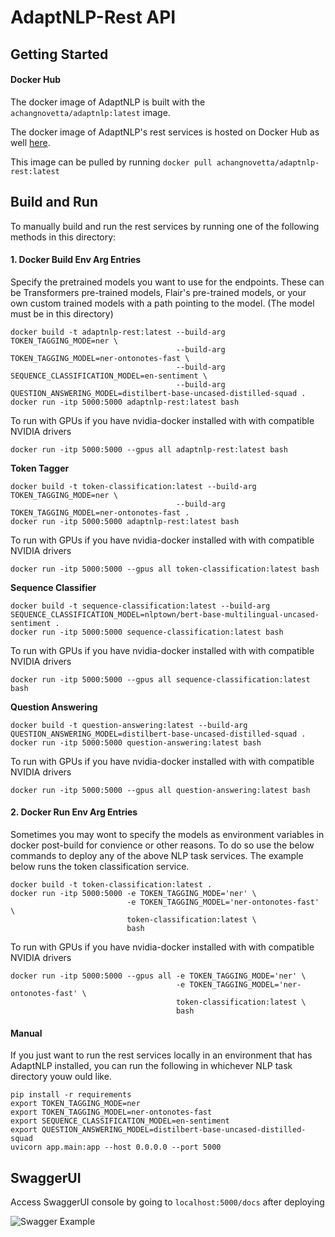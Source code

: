 # AdaptNLP-Rest API

## Getting Started 

#### Docker Hub
The docker image of AdaptNLP is built with the `achangnovetta/adaptnlp:latest` image.

The docker image of AdaptNLP's rest services is hosted on Docker Hub as well [here](https://hub.docker.com/r/achangnovetta/adaptnlp-rest).

This image can be pulled by running `docker pull achangnovetta/adaptnlp-rest:latest`

## Build and Run
To manually build and run the rest services by running one of the following methods in this directory:

#### 1. Docker Build Env Arg Entries
Specify the pretrained models you want to use for the endpoints.  These can be Transformers pre-trained models, Flair's pre-trained models,
or your own custom trained models with a path pointing to the model.  (The model must be in this directory)
```
docker build -t adaptnlp-rest:latest --build-arg TOKEN_TAGGING_MODE=ner \
                                     --build-arg TOKEN_TAGGING_MODEL=ner-ontonotes-fast \
                                     --build-arg SEQUENCE_CLASSIFICATION_MODEL=en-sentiment \
                                     --build-arg QUESTION_ANSWERING_MODEL=distilbert-base-uncased-distilled-squad .
docker run -itp 5000:5000 adaptnlp-rest:latest bash
```
To run with GPUs if you have nvidia-docker installed with with compatible NVIDIA drivers
```
docker run -itp 5000:5000 --gpus all adaptnlp-rest:latest bash
```

**Token Tagger**
```
docker build -t token-classification:latest --build-arg TOKEN_TAGGING_MODE=ner \
                                     --build-arg TOKEN_TAGGING_MODEL=ner-ontonotes-fast .
docker run -itp 5000:5000 adaptnlp-rest:latest bash
```
To run with GPUs if you have nvidia-docker installed with with compatible NVIDIA drivers
```
docker run -itp 5000:5000 --gpus all token-classification:latest bash
```

**Sequence Classifier**
```
docker build -t sequence-classification:latest --build-arg SEQUENCE_CLASSIFICATION_MODEL=nlptown/bert-base-multilingual-uncased-sentiment .
docker run -itp 5000:5000 sequence-classification:latest bash
```
To run with GPUs if you have nvidia-docker installed with with compatible NVIDIA drivers
```
docker run -itp 5000:5000 --gpus all sequence-classification:latest bash
```

**Question Answering**
```
docker build -t question-answering:latest --build-arg QUESTION_ANSWERING_MODEL=distilbert-base-uncased-distilled-squad .
docker run -itp 5000:5000 question-answering:latest bash
```
To run with GPUs if you have nvidia-docker installed with with compatible NVIDIA drivers
```
docker run -itp 5000:5000 --gpus all question-answering:latest bash
```

#### 2. Docker Run Env Arg Entries
Sometimes you may wont to specify the models as environment variables in docker post-build for convience or other reasons. To do so use the below commands to deploy any of the above NLP task services. The example below runs the token classification service.
```
docker build -t token-classification:latest .
docker run -itp 5000:5000 -e TOKEN_TAGGING_MODE='ner' \
                          -e TOKEN_TAGGING_MODEL='ner-ontonotes-fast' \
                          token-classification:latest \
                          bash
```
To run with GPUs if you have nvidia-docker installed with with compatible NVIDIA drivers
```
docker run -itp 5000:5000 --gpus all -e TOKEN_TAGGING_MODE='ner' \
                                     -e TOKEN_TAGGING_MODEL='ner-ontonotes-fast' \
                                     token-classification:latest \
                                     bash
```                                                           

#### Manual
If you just want to run the rest services locally in an environment that has AdaptNLP installed, you can 
run the following in whichever NLP task directory youw ould like.

```
pip install -r requirements
export TOKEN_TAGGING_MODE=ner
export TOKEN_TAGGING_MODEL=ner-ontonotes-fast
export SEQUENCE_CLASSIFICATION_MODEL=en-sentiment
export QUESTION_ANSWERING_MODEL=distilbert-base-uncased-distilled-squad
uvicorn app.main:app --host 0.0.0.0 --port 5000

```

## SwaggerUI

Access SwaggerUI console by going to `localhost:5000/docs` after deploying

![Swagger Example](https://raw.githubusercontent.com/novetta/adaptnlp/master/docs/img/fastapi-docs.png)

